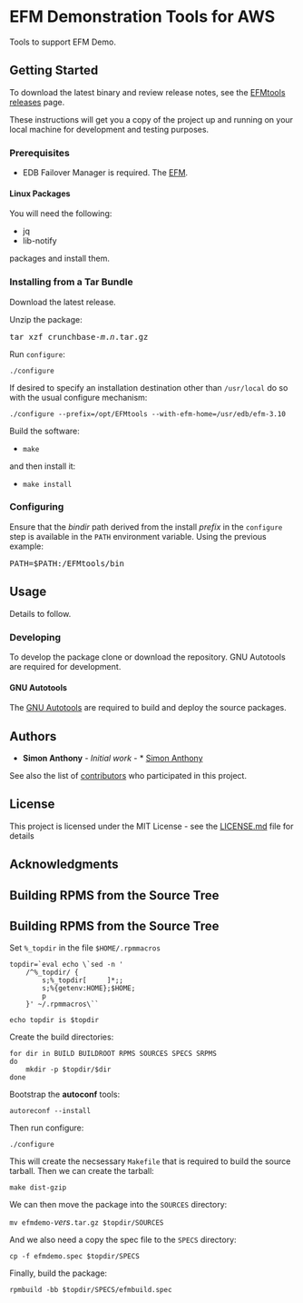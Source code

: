 # EFM Demonstration Tools for AWS

Tools to support EFM Demo.

## Getting Started

To download the latest binary and review release notes, see the [EFMtools releases](https://github.com/simon-anthony/efmtools/releases) page.

These instructions will get you a copy of the project up and running on your local machine for development and testing purposes. 

### Prerequisites

* EDB Failover Manager is required. The [EFM](https://www.enterprisedb.com/products/postgresql-automatic-failover-manager-cluster-high-availability).

#### Linux Packages
You will need the following:

* jq
* lib-notify

packages and install them.

### Installing from a Tar Bundle

Download the latest release.

Unzip the package:

<pre>
tar xzf crunchbase-<i>m</i>.<i>n</i>.tar.gz
</pre>

Run `configure`:

```
./configure 
```

If desired to specify an installation destination other than `/usr/local` do so
with the usual configure mechanism:

```
./configure --prefix=/opt/EFMtools --with-efm-home=/usr/edb/efm-3.10
```

Build the software:
* `make`

and then install it:
* `make install`

### Configuring

Ensure that the *bindir* path derived from the install *prefix* in the `configure`
step is available in the `PATH` environment variable. Using the previous example:

<pre>
PATH=$PATH:/EFMtools/bin
</pre>

## Usage

Details to follow.

### Developing
To develop the package clone or download the repository.
GNU Autotools are required for development.

#### GNU Autotools
The [GNU Autotools](https://en.wikipedia.org/wiki/GNU_Autotools) are required
to build and deploy the source packages.

## Authors

* **Simon Anthony** - *Initial work* - * [Simon Anthony](https://github.com/simon-anthony)

See also the list of [contributors](https://github.com/simon-anthony/efmtools/contributors) who participated in this project.

## License

This project is licensed under the MIT License - see the [LICENSE.md](LICENSE.md) file for details

## Acknowledgments

## Building RPMS from the Source Tree

## Building RPMS from the Source Tree
Set `%_topdir` in the file `$HOME/.rpmmacros`

<pre><code>topdir=`eval echo \`sed -n '
    /^%_topdir/ {
        s;%_topdir[     ]*;;
        s;%{getenv:HOME};$HOME;
        p
    }' ~/.rpmmacros\``

echo topdir is $topdir
</code></pre>

Create the build directories:

<pre><code>for dir in BUILD BUILDROOT RPMS SOURCES SPECS SRPMS
do
    mkdir -p $topdir/$dir
done
</code></pre>

Bootstrap the **autoconf** tools:

`autoreconf --install`

Then run configure:

`./configure`

This will create the necsessary <code>Makefile</code> that is required to build the source tarball.
Then we can create the tarball:

`make dist-gzip`

We can then move the package into the `SOURCES` directory:

`mv efmdemo-`*vers*`.tar.gz $topdir/SOURCES`

And we also need a copy the spec file to the `SPECS` directory:

`cp -f efmdemo.spec $topdir/SPECS`

Finally, build the package:

`rpmbuild -bb $topdir/SPECS/efmbuild.spec`

